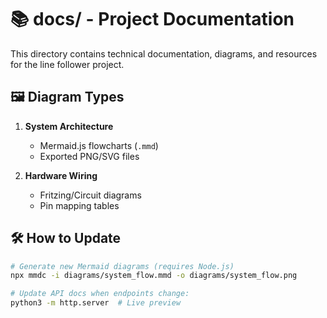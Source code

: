# 📚 docs/ - Project Documentation

This directory contains technical documentation, diagrams, and resources for the line follower project.

## 🖼️ Diagram Types
1. **System Architecture**  
   - Mermaid.js flowcharts (`.mmd`)
   - Exported PNG/SVG files

2. **Hardware Wiring**  
   - Fritzing/Circuit diagrams
   - Pin mapping tables

## 🛠️ How to Update
```bash
# Generate new Mermaid diagrams (requires Node.js)
npx mmdc -i diagrams/system_flow.mmd -o diagrams/system_flow.png

# Update API docs when endpoints change:
python3 -m http.server  # Live preview
